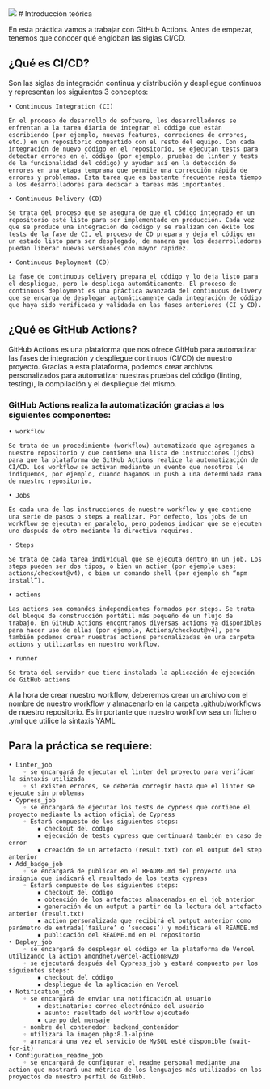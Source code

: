 <img src="https://img.shields.io/badge/test-failure-red" />
 # Introducción teórica

En esta práctica vamos a trabajar con GitHub Actions. Antes de empezar, tenemos que conocer qué engloban las siglas CI/CD.

## ¿Qué es CI/CD?

Son las siglas de integración continua y distribución y despliegue continuos y representan los siguientes 3 conceptos:

    • Continuous Integration (CI)

    En el proceso de desarrollo de software, los desarrolladores se enfrentan a la tarea diaria de integrar el código que están escribiendo (por ejemplo, nuevas features, correciones de errores, etc.) en un repositorio compartido con el resto del equipo. Con cada integración de nuevo código en el repositorio, se ejecutan tests para detectar errores en el código (por ejemplo, pruebas de linter y tests de la funcionalidad del código) y ayudar así en la detección de errores en una etapa temprana que permite una corrección rápida de errores y problemas. Esta tarea que es bastante frecuente resta tiempo a los desarrolladores para dedicar a tareas más importantes.

    • Continuous Delivery (CD)

    Se trata del proceso que se asegura de que el código integrado en un repositorio esté listo para ser implementado en producción. Cada vez que se produce una integración de código y se realizan con éxito los tests de la fase de CI, el proceso de CD prepara y deja el código en un estado listo para ser desplegado, de manera que los desarrolladores puedan liberar nuevas versiones con mayor rapidez.

    • Continuous Deployment (CD)

    La fase de continuous delivery prepara el código y lo deja listo para el despliegue, pero lo despliega automáticamente. El proceso de continuous deployment es una práctica avanzada del continuous delivery que se encarga de desplegar automáticamente cada integración de código que haya sido verificada y validada en las fases anteriores (CI y CD).

## ¿Qué es GitHub Actions?

GitHub Actions es una plataforma que nos ofrece GitHub para automatizar las fases de integración y despliegue continuos (CI/CD) de nuestro proyecto. Gracias a esta plataforma, podemos crear archivos personalizados para automatizar nuestras pruebas del código (linting, testing), la compilación y el despliegue del mismo.

### GitHub Actions realiza la automatización gracias a los siguientes componentes:

    • workflow

    Se trata de un procedimiento (workflow) automatizado que agregamos a nuestro repositorio y que contiene una lista de instrucciones (jobs) para que la plataforma de GitHub Actions realice la automatización de CI/CD. Los workflow se activan mediante un evento que nosotros le indiquemos, por ejemplo, cuando hagamos un push a una determinada rama de nuestro repositorio.

    • Jobs

    Es cada una de las instrucciones de nuestro workflow y que contiene una serie de pasos o steps a realizar. Por defecto, los jobs de un workflow se ejecutan en paralelo, pero podemos indicar que se ejecuten uno después de otro mediante la directiva requires.

    • Steps

    Se trata de cada tarea individual que se ejecuta dentro un un job. Los steps pueden ser dos tipos, o bien un action (por ejemplo uses: actions/checkout@v4), o bien un comando shell (por ejemplo sh “npm install”).

    • actions

    Las actions son comandos independientes formados por steps. Se trata del bloque de construcción portátil más pequeño de un flujo de trabajo. En GitHub Actions encontramos diversas actions ya disponibles para hacer uso de ellas (por ejemplo, Actions/checkout@v4), pero también podemos crear nuestras actions personalizadas en una carpeta actions y utilizarlas en nuestro workflow.

    • runner

    Se trata del servidor que tiene instalada la aplicación de ejecución de GitHub actions

A la hora de crear nuestro workflow, deberemos crear un archivo con el nombre de nuestro workflow y almacenarlo en la carpeta .github/workflows de nuestro repositorio. Es importante que nuestro workflow sea un fichero .yml que utilice la sintaxis YAML

## Para la práctica se requiere:

    • Linter_job
        ◦ se encargará de ejecutar el linter del proyecto para verificar la sintaxis utilizada
        ◦ si existen errores, se deberán corregir hasta que el linter se ejecute sin problemas
    • Cypress_job
        ◦ se encargará de ejecutar los tests de cypress que contiene el proyecto mediante la action oficial de Cypress
        ◦ Estará compuesto de los siguientes steps:
            ▪ checkout del código
            ▪ ejecución de tests cypress que continuará también en caso de error
            ▪ creación de un artefacto (result.txt) con el output del step anterior
    • Add_badge_job
        ◦ se encargará de publicar en el README.md del proyecto una insignia que indicará el resultado de los tests cypress
        ◦ Estará compuesto de los siguientes steps:
            ▪ checkout del código
            ▪ obtención de los artefactos almacenados en el job anterior
            ▪ generación de un output a partir de la lectura del artefacto anterior (result.txt)
            ▪ action personalizada que recibirá el output anterior como parámetro de entrada(‘failure’ o ‘success’) y modificará el REAMDE.md
            ▪ publicación del README.md en el repositorio
    • Deploy_job
        ◦ se encargará de desplegar el código en la plataforma de Vercel utilizando la action amondnet/vercel-action@v20
        ◦ se ejecutará después del Cypress_job y estará compuesto por los siguientes steps:
            ▪ checkout del código
            ▪ despliegue de la aplicación en Vercel
    • Notification_job
        ◦ se encargará de enviar una notificación al usuario
            ▪ destinatario: correo electrónico del usuario
            ▪ asunto: resultado del workflow ejecutado
            ▪ cuerpo del mensaje
        ◦ nombre del contenedor: backend_contenidor
        ◦ utilizará la imagen php:8.1-alpine
        ◦ arrancará una vez el servicio de MySQL esté disponible (wait-for-it)
    • Configuration_readme_job
        ◦ se encargará de configurar el readme personal mediante una action que mostrará una métrica de los lenguajes más utilizados en los proyectos de nuestro perfil de GitHub.
